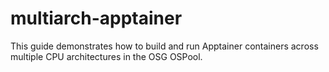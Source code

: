 # multiarch-apptainer
This guide demonstrates how to build and run Apptainer containers across multiple CPU architectures in the OSG OSPool.
